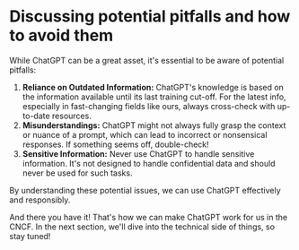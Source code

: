# Discussing potential pitfalls and how to avoid them

While ChatGPT can be a great asset, it's essential to be aware of potential pitfalls:

1. **Reliance on Outdated Information:** ChatGPT's knowledge is based on the information available until its last training cut-off. For the latest info, especially in fast-changing fields like ours, always cross-check with up-to-date resources.
2. **Misunderstandings:** ChatGPT might not always fully grasp the context or nuance of a prompt, which can lead to incorrect or nonsensical responses. If something seems off, double-check!
3. **Sensitive Information:** Never use ChatGPT to handle sensitive information. It's not designed to handle confidential data and should never be used for such tasks.

By understanding these potential issues, we can use ChatGPT effectively and responsibly.

And there you have it! That's how we can make ChatGPT work for us in the CNCF. In the next section, we'll dive into the technical side of things, so stay tuned!
